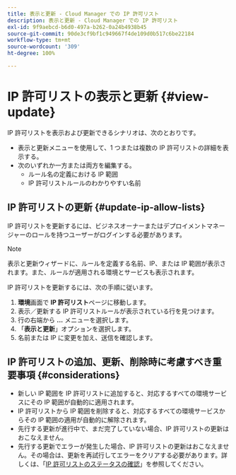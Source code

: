 ```yaml
---
title: 表示と更新 - Cloud Manager での IP 許可リスト
description: 表示と更新 - Cloud Manager での IP 許可リスト
exl-id: 9f9aebcd-b6d0-497a-b262-0a24b4938b45
source-git-commit: 90de3cf9bf1c949667f4de109d0b517c6be22184
workflow-type: tm+mt
source-wordcount: '309'
ht-degree: 100%

---
```


# IP 許可リストの表示と更新 {#view-update}

IP 許可リストを表示および更新できるシナリオは、次のとおりです。

* 表示と更新メニューを使用して、1 つまたは複数の IP 許可リストの詳細を表示する。
* 次のいずれか一方または両方を編集する。
   * ルール名の定義における IP 範囲
   * IP 許可リストルールのわかりやすい名前

## IP 許可リストの更新 {#update-ip-allow-lists}


IP 許可リストを更新するには、ビジネスオーナーまたはデプロイメントマネージャーのロールを持つユーザーがログインする必要があります。

>[!NOTE]
>表示と更新ウィザードに、ルールを定義する名前、IP、または IP 範囲が表示されます。また、ルールが適用される環境とサービスも表示されます。

IP 許可リストを更新するには、次の手順に従います。

1. **環境**&#x200B;画面で **IP 許可リスト**&#x200B;ページに移動します。
1. 表示／更新する IP 許可リストルールが表示されている行を見つけます。
1. 行の右端から **...** メニューを選択します。
1. 「**表示と更新**」オプションを選択します。
1. 名前または IP に変更を加え、送信を確認します。

## IP 許可リストの追加、更新、削除時に考慮すべき重要事項 {#considerations}

* 新しい IP 範囲を IP 許可リストに追加すると、対応するすべての環境サービスにその IP 範囲が自動的に適用されます。
* IP 許可リストから IP 範囲を削除すると、対応するすべての環境サービスからその IP 範囲の適用が自動的に解除されます。
* 先行する更新が進行中で、まだ完了していない場合、IP 許可リストの更新はおこなえません。
* 先行する更新でエラーが発生した場合、IP 許可リストの更新はおこなえません。その場合は、更新を再試行してエラーをクリアする必要があります。詳しくは、「[IP 許可リストのステータスの確認](/help/implementing/cloud-manager/ip-allow-lists/check-ip-allow-list-status.md)」を参照してください。

